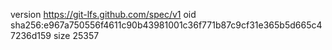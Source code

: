 version https://git-lfs.github.com/spec/v1
oid sha256:e967a750556f4611c90b43981001c36f771b87c9cf31e365b5d665c47236d159
size 25357
